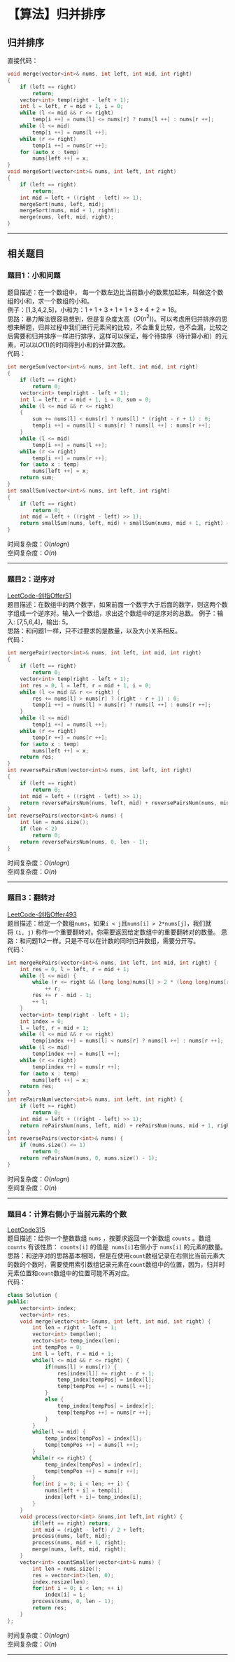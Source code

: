 # 【算法】归并排序


## 归并排序
直接代码：  
```cpp
void merge(vector<int>& nums, int left, int mid, int right)  
{  
	if (left == right)  
		return;  
	vector<int> temp(right - left + 1);  
	int l = left, r = mid + 1, i = 0;  
	while (l <= mid && r <= right)  
		temp[i ++] = nums[l] <= nums[r] ? nums[l ++] : nums[r ++];  
	while (l <= mid)  
		temp[i ++] = nums[l ++];  
	while (r <= right)  
		temp[i ++] = nums[r ++];  
	for (auto x : temp)  
		nums[left ++] = x;  
}  
void mergeSort(vector<int>& nums, int left, int right)  
{  
	if (left == right)  
		return;  
	int mid = left + ((right - left) >> 1);  
	mergeSort(nums, left, mid);  
	mergeSort(nums, mid + 1, right);  
	merge(nums, left, mid, right);  
}
```

-----

## 相关题目

### 题目1：小和问题
题目描述：在一个数组中， 每一个数左边比当前数小的数累加起来，叫做这个数组的小和，求一个数组的小和。  
例子：[1,3,4,2,5]，小和为：$1+1+3+1+1+3+4+2=16$。  
思路：暴力解法很容易想到，但是复杂度太高（$O\left(n^2\right)$)。可以考虑用归并排序的思想来解题，归并过程中我们进行元素间的比较，不会重复比较，也不会漏，比较之后需要和归并排序一样进行排序，这样可以保证，每个待排序（待计算小和）的元素，可以以$O\left(1\right)$的时间得到小和的计算次数。  
代码：  
```cpp
int mergeSum(vector<int>& nums, int left, int mid, int right)  
{  
	if (left == right)  
		return 0;  
	vector<int> temp(right - left + 1);  
	int l = left, r = mid + 1, i = 0, sum = 0;  
	while (l <= mid && r <= right)  
	{  
		sum += nums[l] < nums[r] ? nums[l] * (right - r + 1) : 0;  
		temp[i ++] = nums[l] < nums[r] ? nums[l ++] : nums[r ++];  
	}  
	while (l <= mid)  
		temp[i ++] = nums[l ++];  
	while (r <= right)  
		temp[i ++] = nums[r ++];  
	for (auto x : temp)  
		nums[left ++] = x;  
	return sum;  
}  
int smallSum(vector<int>& nums, int left, int right)  
{  
	if (left == right)  
		return 0;  
	int mid = left + ((right - left) >> 1);  
	return smallSum(nums, left, mid) + smallSum(nums, mid + 1, right) + mergeSum(nums, left, mid, right);  
}
```
时间复杂度：$O\left(nlogn\right)$  
空间复杂度：$O\left(n\right)$

-----

### 题目2：逆序对
[LeetCode-剑指Offer51](https://leetcode-cn.com/problems/shu-zu-zhong-de-ni-xu-dui-lcof/)  
题目描述：在数组中的两个数字，如果前面一个数字大于后面的数字，则这两个数字组成一个逆序对。输入一个数组，求出这个数组中的逆序对的总数。
例子：输入: [7,5,6,4]，输出: 5。  
思路：和问题1一样，只不过要求的是数量，以及大小关系相反。  
代码：  
```cpp
int mergePair(vector<int>& nums, int left, int mid, int right)  
{  
	if (left == right)  
		return 0;  
	vector<int> temp(right - left + 1);  
	int res = 0, l = left, r = mid + 1, i = 0;  
	while (l <= mid && r <= right) {  
		res += nums[l] > nums[r] ? (right - r + 1) : 0;  
		temp[i ++] = nums[l] > nums[r] ? nums[l ++] : nums[r ++];  
	}  
	while (l <= mid)  
		temp[i ++] = nums[l ++];  
	while (r <= right)  
		temp[r ++] = nums[r ++];  
	for (auto x : temp)   
		nums[left ++] = x;  
	return res;  
}  
int reversePairsNum(vector<int>& nums, int left, int right)  
{  
	if (left == right)  
		return 0;  
	int mid = left + ((right - left) >> 1);  
	return reversePairsNum(nums, left, mid) + reversePairsNum(nums, mid + 1, right) + mergePair(nums, left, mid, right);  
}  
int reversePairs(vector<int>& nums) {  
	int len = nums.size();  
	if (len < 2)  
		return 0;  
	return reversePairsNum(nums, 0, len - 1);  
}
```
时间复杂度：$O\left(nlogn\right)$  
空间复杂度：$O\left(n\right)$  

-----


### 题目3：翻转对
[LeetCode-剑指Offer493](https://leetcode-cn.com/problems/reverse-pairs/)  
题目描述：给定一个数组`nums`，如果`i < j`且`nums[i] > 2*nums[j]`，我们就将 `(i, j)` 称作一个重要翻转对。你需要返回给定数组中的重要翻转对的数量。
思路：和问题1\2一样。只是不可以在计数的同时归并数组，需要分开写。  
代码：  
```cpp
int mergeRePairs(vector<int>& nums, int left, int mid, int right) {
	int res = 0, l = left, r = mid + 1;
	while (l <= mid) {
		while (r <= right && (long long)nums[l] > 2 * (long long)nums[r])
			++ r;
		res += r - mid - 1;
		++ l;
	}
	vector<int> temp(right - left + 1);
	int index = 0;
	l = left, r = mid + 1;
	while (l <= mid && r <= right)
		temp[index ++] = nums[l] < nums[r] ? nums[l ++] : nums[r ++];
	while (l <= mid)
		temp[index ++] = nums[l ++];
	while (r <= right)
		temp[index ++] = nums[r ++];
	for (auto x : temp)
		nums[left ++] = x;
	return res;
}
int rePairsNum(vector<int>& nums, int left, int right) {
	if (left >= right)
		return 0;
	int mid = left + ((right - left) >> 1);
	return rePairsNum(nums, left, mid) + rePairsNum(nums, mid + 1, right) + mergeRePairs(nums, left, mid, right);
}
int reversePairs(vector<int>& nums) {
	if (nums.size() <= 1)
		return 0;
	return rePairsNum(nums, 0, nums.size() - 1);
}
```
时间复杂度：$O\left(nlogn\right)$  
空间复杂度：$O\left(n\right)$  

-----

### 题目4：计算右侧小于当前元素的个数
[LeetCode315](https://leetcode-cn.com/problems/count-of-smaller-numbers-after-self/)  
题目描述：给你一个整数数组 `nums` ，按要求返回一个新数组 `counts` 。数组 `counts` 有该性质： `counts[i]` 的值是  `nums[i]`右侧小于 `nums[i]` 的元素的数量。  
思路：和逆序对的思路基本相同，但是在使用`count`数组记录在右侧比当前元素大的数的个数时，需要使用索引数组记录元素在`count`数组中的位置，因为，归并时元素位置和`count`数组中的位置可能不再对应。  
代码：  
```cpp
class Solution {
public:
    vector<int> index;
    vector<int> res;
    void merge(vector<int> &nums, int left, int mid, int right) {
        int len = right - left + 1;
        vector<int> temp(len);
        vector<int> temp_index(len);
        int tempPos = 0;
        int l = left, r = mid + 1;
        while(l <= mid && r <= right) {
            if(nums[l] > nums[r]) {
                res[index[l]] += right - r + 1;
                temp_index[tempPos] = index[l];
                temp[tempPos ++] = nums[l ++];
            }
            else {
                temp_index[tempPos] = index[r];
                temp[tempPos ++] = nums[r ++];
            }
        }
        while(l <= mid) {
            temp_index[tempPos] = index[l];
            temp[tempPos ++] = nums[l ++];
        }
        while(r <= right) {
            temp_index[tempPos] = index[r];
            temp[tempPos ++] = nums[r ++];
        }
        for(int i = 0; i < len; ++ i) {
            nums[left + i] = temp[i];
            index[left + i]= temp_index[i];
        }
    }
    void process(vector<int> &nums,int left,int right) {
        if(left == right) return;
        int mid = (right - left) / 2 + left;
        process(nums, left, mid);
        process(nums, mid + 1, right);
        merge(nums, left, mid, right);
    }
    vector<int> countSmaller(vector<int>& nums) {
        int len = nums.size();
        res = vector<int>(len, 0);
        index.resize(len);
        for(int i = 0; i < len; ++ i) 
            index[i] = i;
        process(nums, 0, len - 1);
        return res;
    }
};
```
时间复杂度：$O\left(nlogn\right)$  
空间复杂度：$O\left(n\right)$ 

-----

